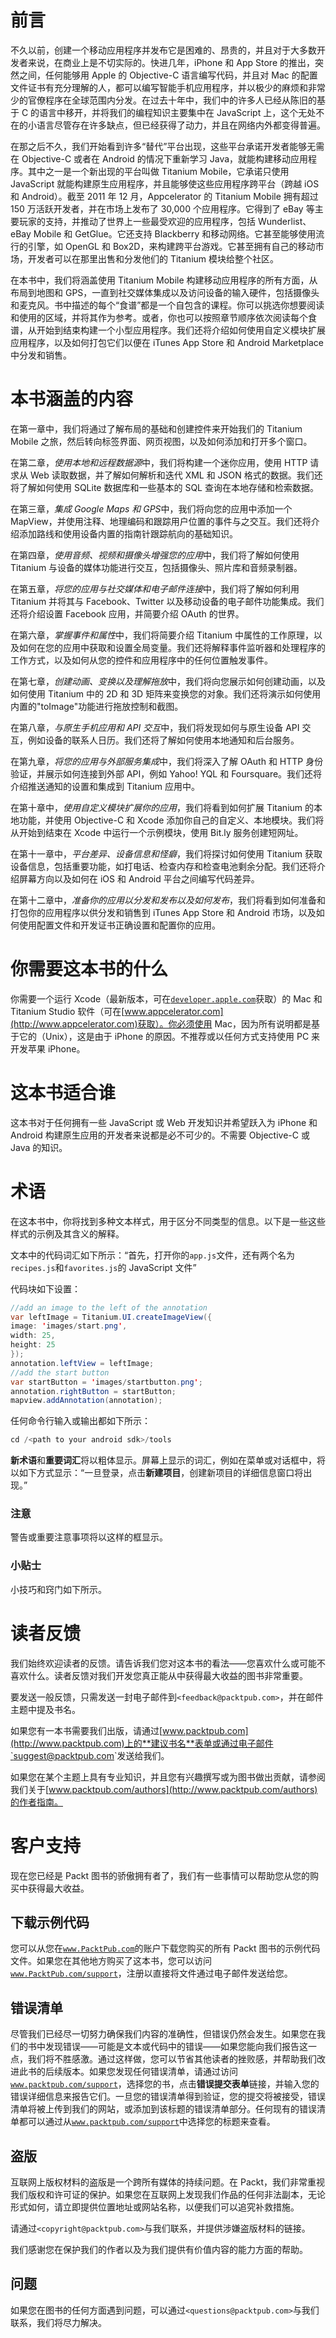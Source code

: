 # 前言

不久以前，创建一个移动应用程序并发布它是困难的、昂贵的，并且对于大多数开发者来说，在商业上是不切实际的。快进几年，iPhone 和 App Store 的推出，突然之间，任何能够用 Apple 的 Objective-C 语言编写代码，并且对 Mac 的配置文件证书有充分理解的人，都可以编写智能手机应用程序，并以极少的麻烦和非常少的官僚程序在全球范围内分发。在过去十年中，我们中的许多人已经从陈旧的基于 C 的语言中移开，并将我们的编程知识主要集中在 JavaScript 上，这个无处不在的小语言尽管存在许多缺点，但已经获得了动力，并且在网络内外都变得普遍。

在那之后不久，我们开始看到许多“替代”平台出现，这些平台承诺开发者能够无需在 Objective-C 或者在 Android 的情况下重新学习 Java，就能构建移动应用程序。其中之一是一个新出现的平台叫做 Titanium Mobile，它承诺只使用 JavaScript 就能构建原生应用程序，并且能够使这些应用程序跨平台（跨越 iOS 和 Android）。截至 2011 年 12 月，Appcelerator 的 Titanium Mobile 拥有超过 150 万活跃开发者，并在市场上发布了 30,000 个应用程序。它得到了 eBay 等主要玩家的支持，并推动了世界上一些最受欢迎的应用程序，包括 Wunderlist、eBay Mobile 和 GetGlue。它还支持 Blackberry 和移动网络。它甚至能够使用流行的引擎，如 OpenGL 和 Box2D，来构建跨平台游戏。它甚至拥有自己的移动市场，开发者可以在那里出售和分发他们的 Titanium 模块给整个社区。

在本书中，我们将涵盖使用 Titanium Mobile 构建移动应用程序的所有方面，从布局到地图和 GPS，一直到社交媒体集成以及访问设备的输入硬件，包括摄像头和麦克风。书中描述的每个“食谱”都是一个自包含的课程。你可以挑选你想要阅读和使用的区域，并将其作为参考。或者，你也可以按照章节顺序依次阅读每个食谱，从开始到结束构建一个小型应用程序。我们还将介绍如何使用自定义模块扩展应用程序，以及如何打包它们以便在 iTunes App Store 和 Android Marketplace 中分发和销售。

# 本书涵盖的内容

在第一章中，我们将通过了解布局的基础和创建控件来开始我们的 Titanium Mobile 之旅，然后转向标签界面、网页视图，以及如何添加和打开多个窗口。

在第二章，*使用本地和远程数据源*中，我们将构建一个迷你应用，使用 HTTP 请求从 Web 读取数据，并了解如何解析和迭代 XML 和 JSON 格式的数据。我们还将了解如何使用 SQLite 数据库和一些基本的 SQL 查询在本地存储和检索数据。

在第三章，*集成 Google Maps 和 GPS*中，我们将向您的应用中添加一个 MapView，并使用注释、地理编码和跟踪用户位置的事件与之交互。我们还将介绍添加路线和使用设备内置的指南针跟踪航向的基础知识。

在第四章，*使用音频、视频和摄像头增强您的应用*中，我们将了解如何使用 Titanium 与设备的媒体功能进行交互，包括摄像头、照片库和音频录制器。

在第五章，*将您的应用与社交媒体和电子邮件连接*中，我们将了解如何利用 Titanium 并将其与 Facebook、Twitter 以及移动设备的电子邮件功能集成。我们还将介绍设置 Facebook 应用，并简要介绍 OAuth 的世界。

在第六章，*掌握事件和属性*中，我们将简要介绍 Titanium 中属性的工作原理，以及如何在您的应用中获取和设置全局变量。我们还将解释事件监听器和处理程序的工作方式，以及如何从您的控件和应用程序中的任何位置触发事件。

在第七章，*创建动画、变换以及理解拖放*中，我们将向您展示如何创建动画，以及如何使用 Titanium 中的 2D 和 3D 矩阵来变换您的对象。我们还将演示如何使用内置的"toImage"功能进行拖放控制和截图。

在第八章，*与原生手机应用和 API 交互*中，我们将发现如何与原生设备 API 交互，例如设备的联系人日历。我们还将了解如何使用本地通知和后台服务。

在第九章，*将您的应用与外部服务集成*中，我们将深入了解 OAuth 和 HTTP 身份验证，并展示如何连接到外部 API，例如 Yahoo! YQL 和 Foursquare。我们还将介绍推送通知的设置和集成到 Titanium 应用中。

在第十章中，*使用自定义模块扩展你的应用*，我们将看到如何扩展 Titanium 的本地功能，并使用 Objective-C 和 Xcode 添加你自己的自定义、本地模块。我们将从开始到结束在 Xcode 中运行一个示例模块，使用 Bit.ly 服务创建短网址。

在第十一章中，*平台差异、设备信息和怪癖*，我们将探讨如何使用 Titanium 获取设备信息，包括重要功能，如打电话、检查内存和检查电池剩余分配。我们还将介绍屏幕方向以及如何在 iOS 和 Android 平台之间编写代码差异。

在第十二章中，*准备你的应用以分发和发布以及如何发布*，我们将看到如何准备和打包你的应用程序以供分发和销售到 iTunes App Store 和 Android 市场，以及如何使用配置文件和开发证书正确设置和配置你的应用。

# 你需要这本书的什么

你需要一个运行 Xcode（最新版本，可在[`developer.apple.com`](http://developer.apple.com)获取）的 Mac 和 Titanium Studio 软件（可在[www.appcelerator.com](http://www.appcelerator.com)获取）。你必须使用 Mac，因为所有说明都是基于它的（Unix），这是由于 iPhone 的原因。不推荐或以任何方式支持使用 PC 来开发苹果 iPhone。

# 这本书适合谁

这本书对于任何拥有一些 JavaScript 或 Web 开发知识并希望跃入为 iPhone 和 Android 构建原生应用的开发者来说都是必不可少的。不需要 Objective-C 或 Java 的知识。

# 术语

在这本书中，你将找到多种文本样式，用于区分不同类型的信息。以下是一些这些样式的示例及其含义的解释。

文本中的代码词汇如下所示：“首先，打开你的`app.js`文件，还有两个名为`recipes.js`和`favorites.js`的 JavaScript 文件”

代码块如下设置：

```java
//add an image to the left of the annotation
var leftImage = Titanium.UI.createImageView({
image: 'images/start.png',
width: 25,
height: 25
});
annotation.leftView = leftImage;
//add the start button
var startButton = 'images/startbutton.png';
annotation.rightButton = startButton;
mapview.addAnnotation(annotation);

```

任何命令行输入或输出都如下所示：

```java
cd /<path to your android sdk>/tools

```

**新术语**和**重要词汇**将以粗体显示。屏幕上显示的词汇，例如在菜单或对话框中，将以如下方式显示：“一旦登录，点击**新建项目**，创建新项目的详细信息窗口将出现。”

### 注意

警告或重要注意事项将以这样的框显示。

### 小贴士

小技巧和窍门如下所示。

# 读者反馈

我们始终欢迎读者的反馈。请告诉我们您对这本书的看法——您喜欢什么或可能不喜欢什么。读者反馈对我们开发您真正能从中获得最大收益的图书非常重要。

要发送一般反馈，只需发送一封电子邮件到`<feedback@packtpub.com>`，并在邮件主题中提及书名。

如果您有一本书需要我们出版，请通过[www.packtpub.com](http://www.packtpub.com)上的**建议书名**表单或通过电子邮件`<suggest@packtpub.com>`发送给我们。

如果您在某个主题上具有专业知识，并且您有兴趣撰写或为图书做出贡献，请参阅我们关于[www.packtpub.com/authors](http://www.packtpub.com/authors)的作者指南。

# 客户支持

现在您已经是 Packt 图书的骄傲拥有者了，我们有一些事情可以帮助您从您的购买中获得最大收益。

## 下载示例代码

您可以从您在[`www.PacktPub.com`](http://www.PacktPub.com)的账户下载您购买的所有 Packt 图书的示例代码文件。如果您在其他地方购买了这本书，您可以访问[`www.PacktPub.com/support`](http://www.PacktPub.com/support)，注册以直接将文件通过电子邮件发送给您。

## 错误清单

尽管我们已经尽一切努力确保我们内容的准确性，但错误仍然会发生。如果您在我们的书中发现错误——可能是文本或代码中的错误——如果您能向我们报告这一点，我们将不胜感激。通过这样做，您可以节省其他读者的挫败感，并帮助我们改进此书的后续版本。如果您发现任何错误清单，请通过访问[`www.packtpub.com/support`](http://www.packtpub.com/support)，选择您的书，点击**错误提交表单**链接，并输入您的错误详细信息来报告它们。一旦您的错误清单得到验证，您的提交将被接受，错误清单将被上传到我们的网站，或添加到该标题的错误清单部分。任何现有的错误清单都可以通过从[`www.packtpub.com/support`](http://www.packtpub.com/support)中选择您的标题来查看。

## 盗版

互联网上版权材料的盗版是一个跨所有媒体的持续问题。在 Packt，我们非常重视我们版权和许可证的保护。如果您在互联网上发现我们作品的任何非法副本，无论形式如何，请立即提供位置地址或网站名称，以便我们可以追究补救措施。

请通过`<copyright@packtpub.com>`与我们联系，并提供涉嫌盗版材料的链接。

我们感谢您在保护我们的作者以及为我们提供有价值内容的能力方面的帮助。

## 问题

如果您在图书的任何方面遇到问题，可以通过`<questions@packtpub.com>`与我们联系，我们将尽力解决。
